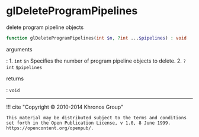# glDeleteProgramPipelines
delete program pipeline objects

```php
function glDeleteProgramPipelines(int $n, ?int ...$pipelines) : void
```

arguments

:    1. `int` `$n` Specifies the number of program pipeline objects to delete.
    2. `?int` `$pipelines` 

returns

:    `void` 

---
     

!!! cite "Copyright © 2010-2014 Khronos Group"

    This material may be distributed subject to the terms and conditions set forth in the Open Publication License, v 1.0, 8 June 1999. https://opencontent.org/openpub/.